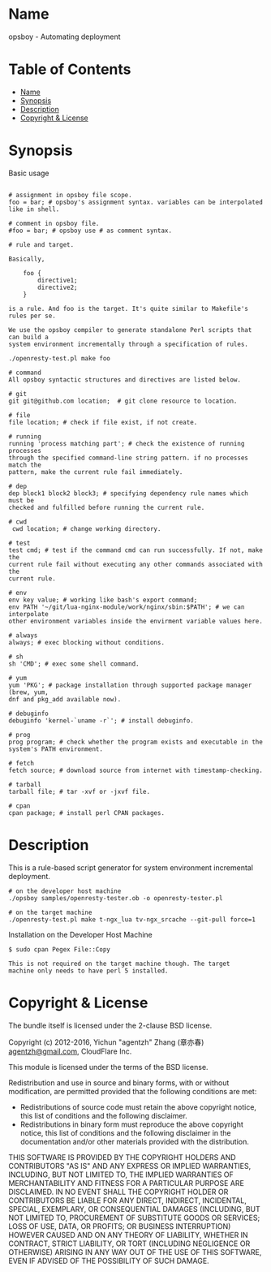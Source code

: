 Name
====

opsboy - Automating deployment

Table of Contents
=================

* [Name](#name)
* [Synopsis](#synopsis)
* [Description](#description)
* [Copyright & License](#copyright--license)

Synopsis
========

Basic usage

```

# assignment in opsboy file scope.
foo = bar; # opsboy's assignment syntax. variables can be interpolated like in shell.

# comment in opsboy file.
#foo = bar; # opsboy use # as comment syntax.

# rule and target.

Basically,

    foo {
        directive1;
        directive2;
    }

is a rule. And foo is the target. It's quite similar to Makefile's rules per se.

We use the opsboy compiler to generate standalone Perl scripts that can build a
system environment incrementally through a specification of rules.

./openresty-test.pl make foo

# command
All opsboy syntactic structures and directives are listed below.

# git
git git@github.com location;  # git clone resource to location.

# file
file location; # check if file exist, if not create.

# running
running 'process matching part'; # check the existence of running processes
through the specified command-line string pattern. if no processes match the
pattern, make the current rule fail immediately.

# dep
dep block1 block2 block3; # specifying dependency rule names which must be
checked and fulfilled before running the current rule.

# cwd
 cwd location; # change working directory.

# test
test cmd; # test if the command cmd can run successfully. If not, make the
current rule fail without executing any other commands associated with the
current rule.

# env
env key value; # working like bash's export command;
env PATH '~/git/lua-nginx-module/work/nginx/sbin:$PATH'; # we can interpolate
other environment variables inside the envirment variable values here.

# always
always; # exec blocking without conditions.

# sh
sh 'CMD'; # exec some shell command.

# yum
yum 'PKG'; # package installation through supported package manager (brew, yum,
dnf and pkg_add available now).

# debuginfo
debuginfo 'kernel-`uname -r`'; # install debuginfo.

# prog
prog program; # check whether the program exists and executable in the system's PATH environment.

# fetch
fetch source; # download source from internet with timestamp-checking.

# tarball
tarball file; # tar -xvf or -jxvf file.

# cpan
cpan package; # install perl CPAN packages.

```

Description
===========

This is a rule-based script generator for system environment incremental deployment.

    # on the developer host machine
    ./opsboy samples/openresty-tester.ob -o openresty-tester.pl

    # on the target machine
    ./openresty-test.pl make t-ngx_lua tv-ngx_srcache --git-pull force=1

Installation on the Developer Host Machine

    $ sudo cpan Pegex File::Copy

    This is not required on the target machine though. The target
    machine only needs to have perl 5 installed.

Copyright & License
===================

The bundle itself is licensed under the 2-clause BSD license.

Copyright (c) 2012-2016, Yichun "agentzh" Zhang (章亦春) <agentzh@gmail.com>, CloudFlare Inc.

This module is licensed under the terms of the BSD license.

Redistribution and use in source and binary forms, with or without
modification, are permitted provided that the following conditions are
met:

* Redistributions of source code must retain the above copyright notice, this list of conditions and the following disclaimer.
* Redistributions in binary form must reproduce the above copyright notice, this list of conditions and the following disclaimer in the documentation and/or other materials provided with the distribution.

THIS SOFTWARE IS PROVIDED BY THE COPYRIGHT HOLDERS AND CONTRIBUTORS "AS
IS" AND ANY EXPRESS OR IMPLIED WARRANTIES, INCLUDING, BUT NOT LIMITED
TO, THE IMPLIED WARRANTIES OF MERCHANTABILITY AND FITNESS FOR A
PARTICULAR PURPOSE ARE DISCLAIMED. IN NO EVENT SHALL THE COPYRIGHT
HOLDER OR CONTRIBUTORS BE LIABLE FOR ANY DIRECT, INDIRECT, INCIDENTAL,
SPECIAL, EXEMPLARY, OR CONSEQUENTIAL DAMAGES (INCLUDING, BUT NOT LIMITED
TO, PROCUREMENT OF SUBSTITUTE GOODS OR SERVICES; LOSS OF USE, DATA, OR
PROFITS; OR BUSINESS INTERRUPTION) HOWEVER CAUSED AND ON ANY THEORY OF
LIABILITY, WHETHER IN CONTRACT, STRICT LIABILITY, OR TORT (INCLUDING
NEGLIGENCE OR OTHERWISE) ARISING IN ANY WAY OUT OF THE USE OF THIS
SOFTWARE, EVEN IF ADVISED OF THE POSSIBILITY OF SUCH DAMAGE.


